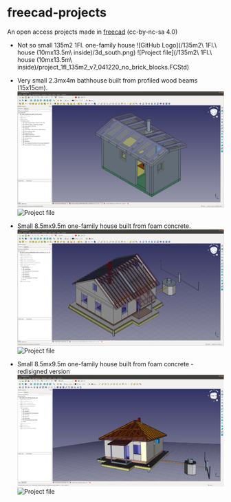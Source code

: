# freecad-projects
An open access projects made in [freecad](https://www.freecadweb.org/?lang=ru) (cc-by-nc-sa 4.0)

* Not so small 135m2 1Fl. one-family house
![GitHub Logo](/135m2\ 1Fl.\ house (10mx13.5m\ inside)/3d_south.png)
![Project file](/135m2\ 1Fl.\ house (10mx13.5m\ inside)/project_1fl_135m2_v7_041220_no_brick_blocks.FCStd)

* Very small 2.3mx4m bathhouse built from profiled wood beams (15x15cm).
![GitHub Logo](/bathhouse_wood_2300x4000/small_bathhouse_built_from_wood.png)
![Project file](house_ytong_8500x9500/small_bathhouse_built_from_wood.FCStd)


* Small 8.5mx9.5m one-family house built from foam concrete.
![GitHub Logo](/house_ytong_8500x9500/small_one_family_house_built_from%20foam_concrete.png)
![Project file](house_ytong_8500x9500/small_one_family_house_built_from%20foam_concrete.FCStd)


* Small 8.5mx9.5m one-family house built from foam concrete - redisigned version
![GitHub Logo](/house_ytong_8500x9500/v4_overall_view.png)
![Project file](house_ytong_8500x9500/small_one_family_house_v4.FCStd)
